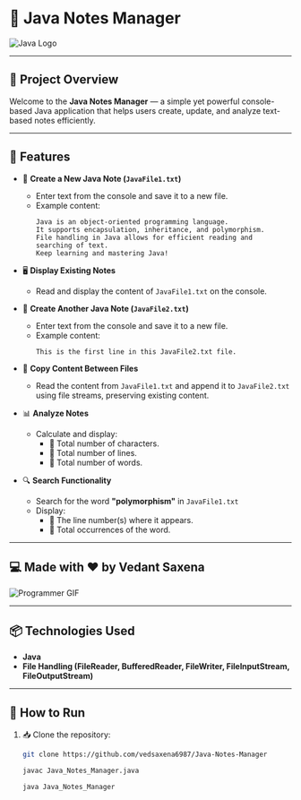 


# 📓 Java Notes Manager

![Java Logo](https://www.vectorlogo.zone/logos/java/java-ar21.svg)

---

## 🚀 Project Overview

Welcome to the **Java Notes Manager** — a simple yet powerful console-based Java application that helps users create, update, and analyze text-based notes efficiently.

---

## 📌 Features

- 📄 **Create a New Java Note (`JavaFile1.txt`)**
  - Enter text from the console and save it to a new file.
  - Example content:
    ```
    Java is an object-oriented programming language. 
    It supports encapsulation, inheritance, and polymorphism. 
    File handling in Java allows for efficient reading and searching of text. 
    Keep learning and mastering Java!
    ```

- 🖥️ **Display Existing Notes**
  - Read and display the content of `JavaFile1.txt` on the console.

- 📄 **Create Another Java Note (`JavaFile2.txt`)**
  - Enter text from the console and save it to a new file.
  - Example content:
    ```
    This is the first line in this JavaFile2.txt file.
    ```

- 📑 **Copy Content Between Files**
  - Read the content from `JavaFile1.txt` and append it to `JavaFile2.txt` using file streams, preserving existing content.

- 📊 **Analyze Notes**
  - Calculate and display:
    - 📏 Total number of characters.
    - 📏 Total number of lines.
    - 📏 Total number of words.
  
- 🔍 **Search Functionality**
  - Search for the word **"polymorphism"** in `JavaFile1.txt`
  - Display:
    - 📍 The line number(s) where it appears.
    - 📝 Total occurrences of the word.

---

## 💻 Made with ♥️ by **Vedant Saxena**

![Programmer GIF](https://media.giphy.com/media/qgQUggAC3Pfv687qPC/giphy.gif)

---

## 📦 Technologies Used

- **Java**
- **File Handling (FileReader, BufferedReader, FileWriter, FileInputStream, FileOutputStream)**

---

## 📄 How to Run

1. 📥 Clone the repository:
   ```bash
   git clone https://github.com/vedsaxena6987/Java-Notes-Manager
   ```
   ```bash
   javac Java_Notes_Manager.java
   ```
   ```bash
   java Java_Notes_Manager
   ```
